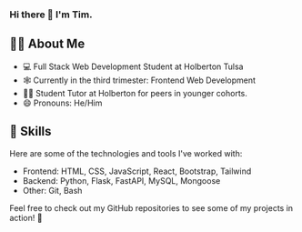 ### Hi there 👋 I'm Tim.

## :technologist: About Me

- :computer: Full Stack Web Development Student at Holberton Tulsa
- :spider_web: Currently in the third trimester: Frontend Web Development 
- :man_teacher: Student Tutor at Holberton for peers in younger cohorts.
- 😄 Pronouns: He/Him

## :rocket: Skills

Here are some of the technologies and tools I've worked with:

- Frontend: HTML, CSS, JavaScript, React, Bootstrap, Tailwind
- Backend: Python, Flask, FastAPI, MySQL, Mongoose
- Other: Git, Bash

Feel free to check out my GitHub repositories to see some of my projects in action! :muscle:



<!--START_SECTION:activity--> 

<!--END_SECTION:activity-->




<!--
**TimSimms84/TimSimms84** is a ✨ _special_ ✨ repository because its `README.md` (this file) appears on your GitHub profile.

Here are some ideas to get you started:

- 🔭 I’m currently working on ...
- 🌱 I’m currently learning ...
- 👯 I’m looking to collaborate on ...
- 🤔 I’m looking for help with ...
- 💬 Ask me about ...
- 📫 How to reach me: ...
- 😄 Pronouns: ...
- ⚡ Fun fact: ...
-->
